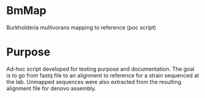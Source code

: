# BmMap

Burkholderia multivorans mapping to reference (poc script)

# Purpose 

Ad-hoc script developed for testing purpose and documentation. The
goal is to go from fastq file to an alignment to reference for a
strain sequenced at the lab. Unmapped sequences were also extracted
from the resulting alignment file for denovo assembly.

